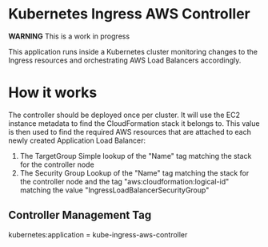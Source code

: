 # Kubernetes Ingress AWS Controller

**WARNING** This is a work in progress

This application runs inside a Kubernetes cluster monitoring changes to the Ingress 
resources and orchestrating AWS Load Balancers accordingly.

# How it works
The controller should be deployed once per cluster. It will use the EC2 instance metadata to find the CloudFormation
stack it belongs to. This value is then used to find the required AWS resources that are attached to each newly created 
Application Load Balancer:
1. The TargetGroup
    Simple lookup of the "Name" tag matching the stack for the controller node
2. The Security Group
    Lookup of the "Name" tag matching the stack for the controller node and the tag "aws:cloudformation:logical-id"
    matching the value "IngressLoadBalancerSecurityGroup"

## Controller Management Tag

kubernetes:application = kube-ingress-aws-controller
